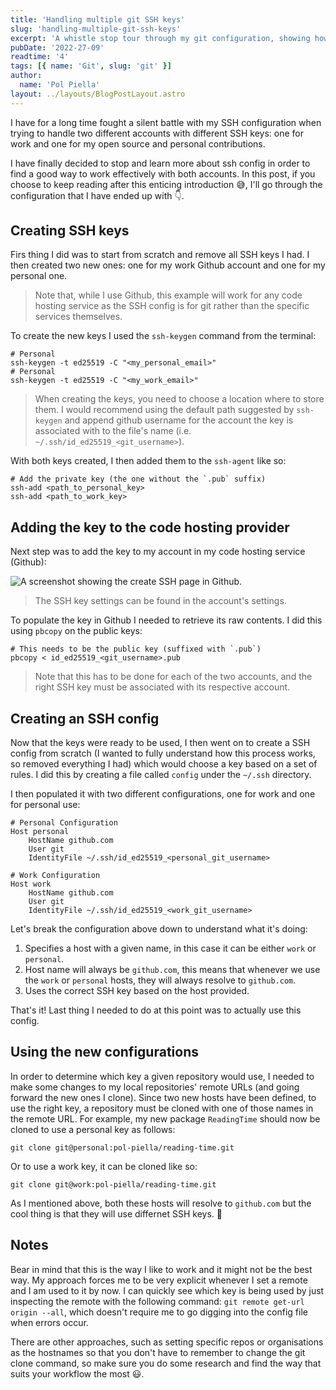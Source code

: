 ```yaml
---
title: 'Handling multiple git SSH keys'
slug: 'handling-multiple-git-ssh-keys'
excerpt: 'A whistle stop tour through my git configuration, showing how to effectively deal with two different git users and SSH keys.'
pubDate: '2022-27-09'
readtime: '4'
tags: [{ name: 'Git', slug: 'git' }]
author:
  name: 'Pol Piella'
layout: ../layouts/BlogPostLayout.astro
---
```


I have for a long time fought a silent battle with my SSH configuration when trying to handle two different accounts with different SSH keys: one for work and one for my open source and personal contributions.

I have finally decided to stop and learn more about ssh config in order to find a good way to work effectively with both accounts. In this post, if you choose to keep reading after this enticing introduction 😅, I'll go through the configuration that I have ended up with 👇.

## Creating SSH keys

Firs thing I did was to start from scratch and remove all SSH keys I had. I then created two new ones: one for my work Github account and one for my personal one.

> Note that, while I use Github, this example will work for any code hosting service as the SSH config is for git rather than the specific services themselves.

To create the new keys I used the `ssh-keygen` command from the terminal:

```bash:Terminal
# Personal
ssh-keygen -t ed25519 -C "<my_personal_email>"
# Personal
ssh-keygen -t ed25519 -C "<my_work_email>"
```

> When creating the keys, you need to choose a location where to store them. I would recommend using the default path suggested by `ssh-keygen` and append github username for the account the key is associated with to the file's name (i.e. `~/.ssh/id_ed25519_<git_username>`).

With both keys created, I then added them to the `ssh-agent` like so:

```bash:Terminal
# Add the private key (the one without the `.pub` suffix)
ssh-add <path_to_personal_key>
ssh-add <path_to_work_key>
```

## Adding the key to the code hosting provider

Next step was to add the key to my account in my code hosting service (Github):

![A screenshot showing the create SSH page in Github.](/assets/posts/new-ssh-key.png)

> The SSH key settings can be found in the account's settings.

To populate the key in Github I needed to retrieve its raw contents. I did this using `pbcopy` on the public keys:

```bash:Terminal
# This needs to be the public key (suffixed with `.pub`)
pbcopy < id_ed25519_<git_username>.pub
```

> Note that this has to be done for each of the two accounts, and the right SSH key must be associated with its respective account.

## Creating an SSH config

Now that the keys were ready to be used, I then went on to create a SSH config from scratch (I wanted to fully understand how this process works, so removed everything I had) which would choose a key based on a set of rules. I did this by creating a file called `config` under the `~/.ssh` directory.

I then populated it with two different configurations, one for work and one for personal use:

```yml:config
# Personal Configuration
Host personal
	HostName github.com
	User git
	IdentityFile ~/.ssh/id_ed25519_<personal_git_username>

# Work Configuration
Host work
	HostName github.com
	User git
	IdentityFile ~/.ssh/id_ed25519_<work_git_username>
```

Let's break the configuration above down to understand what it's doing:

1. Specifies a host with a given name, in this case it can be either `work` or `personal`.
2. Host name will always be `github.com`, this means that whenever we use the `work` or `personal` hosts, they will always resolve to `github.com`.
3. Uses the correct SSH key based on the host provided.

That's it! Last thing I needed to do at this point was to actually use this config.

## Using the new configurations

In order to determine which key a given repository would use, I needed to make some changes to my local repositories' remote URLs (and going forward the new ones I clone). Since two new hosts have been defined, to use the right key, a repository must be cloned with one of those names in the remote URL. For example, my new package `ReadingTime` should now be cloned to use a personal key as follows:

```bash:Terminal
git clone git@personal:pol-piella/reading-time.git
```

Or to use a work key, it can be cloned like so:

```bash:Terminal
git clone git@work:pol-piella/reading-time.git
```

As I mentioned above, both these hosts will resolve to `github.com` but the cool thing is that they will use differnet SSH keys. 🎉

## Notes

Bear in mind that this is the way I like to work and it might not be the best way. My approach forces me to be very explicit whenever I set a remote and I am used to it by now. I can quickly see which key is being used by just inspecting the remote with the following command: `git remote get-url origin --all`, which doesn't require me to go digging into the config file when errors occur.

There are other approaches, such as setting specific repos or organisations as the hostnames so that you don't have to remember to change the git clone command, so make sure you do some research and find the way that suits your workflow the most 😃.

